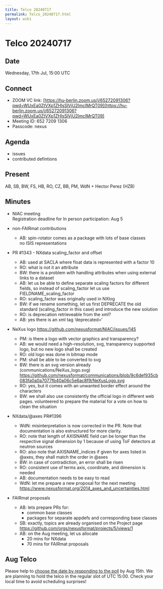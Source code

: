 ```yaml
---
title: Telco 20240717
permalink: Telco_20240717.html
layout: wiki
---
```

Telco 20240717
==============

Date
----

Wednesday, 17th Jul, 15:00 UTC


Connect
-------
* ZOOM VC link: [https://hu-berlin.zoom.us/j/65272091306?pwd=WUxEa0ZtVXp1ZHlsSlVjU2lmclMrQT09](https://hu-berlin.zoom.us/j/65272091306?pwd=WUxEa0ZtVXp1ZHlsSlVjU2lmclMrQT09)
* Meeting ID: 652 7209 1306
* Passcode: nexus

Agenda
------
* issues
* contributed defintions

Present
-------
AB, SB, BW, FS, HB, RO, CZ, BB, PM, WdN + Hector Perez (HZB)

Minutes
-------
* NIAC meeting  
Registration deadline for In person participation: Aug 5

* non-FAIRmat contributions  
  - AB: spin-rotator comes as a package with lots of base classes  
    no ISIS representations

* PR #1343 - NXdata scaling_factor and offset
  - AB: used at SACLA where float data is represented with a factor 10
  - RO: what is not it an attribute
  - BW: there is a problem with handling attributes when using external links to a dataset
  - AB: let us be able to define separate scaling factors for different fields, so instead of scaling_factor let us use FIELDNAME_scaling_factor
  - RO: scaling_factor was originally used in NXlog
  - BW: if we rename something, let us first DEPRECATE the old standard (scaling_factor in this case) and introduce the new solution
  - RO: is deprecation retrieveable from the xml?
  - AB: yes there is an xml tag ‘deprecated=‘

* NeXus logo https://github.com/nexusformat/NIAC/issues/145 
  - PM: is there a logo with vector graphics and transparency?
  - AB: we would need a high-resolution, svg, transparency supported logo, but no new logo shall be created
  - RO: old logo was done in bitmap mode
  - PM: shall be able to be converted to svg
  - BW: there is an svg version already (communications/NeXus_logo.svg)
    https://github.com/nexusformat/communications/blob/9c6def935cb083fa0a0a7077fb40a06c5e6ac8f9/NeXusLogo.svg 
  - RO: yes, but it comes with an unwanted border effect around the characters
  - BW: we shall also use consistently the official logo in different web pages. volunteered to prepare the material for a vote on how to clean the situation

* NXdata/@axes PR#1396
  - WdN: misinterpretation is now corrected in the PR. Note that documentation is also estructured for more clarity.
  - RO: note that length of AXISNAME field can be longer than the respective signal dimension by 1 because of  using ToF detectors at neutron sources
  - RO: also note that AXISNAME_indices if given for axes listed in @axes, they shall match the order in @axes
  - BW: in case of contradiction, an error shall be risen
  - RO: consistent use of terms axis, coordinate, and dimension is needed
  - AB: documentation needs to be easy to read
  - WdN: let me prepare a new proposal for the next meeting
    https://www.nexusformat.org/2014_axes_and_uncertainties.html 

* FAIRmat proposals
  - AB: lets prepare PRs for: 
    - common base classes
    - packages for separate appdefs and corresponding base classes
  - SB: exactly, topics are already organised on the Project page
    https://github.com/orgs/nexusformat/projects/5/views/1 
  - AB: on the Aug meeting, let us allocate 
    - 20 mins for NXdata
    - 70 mins for FAIRmat proposals


Aug Telco
--------------

Please help to [choose the date by responding to the poll](https://doodle.com/meeting/participate/id/aOqlABYd) by Aug 15th. We are planning to hold the telco in the regular slot of UTC 15:00. Check your local time to avoid scheduling surprises!
